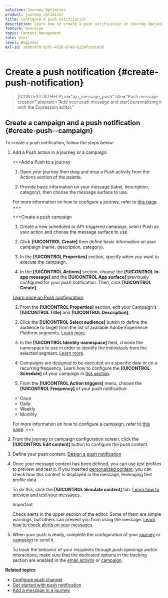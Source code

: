 ```yaml
---
solution: Journey Optimizer
product: journey optimizer
title: Configure a push notification
description: Learn how to create a push notification in Journey Optimizer
feature: Overview
topic: Content Management
role: User
level: Beginner
exl-id: 2ebbcd7d-dcfc-4528-974d-6230fc0dca3d
---
```

# Create a push notification {#create-push-notification}

>[!CONTEXTUALHELP]
>id="ajo_message_push"
>title="Push message creation"
>abstract="Add your push message and start personalizing it with the Expression editor."

## Create a campaign and a push notification {#create-push--campaign}

To create a push notification, follow the steps below:

1. Add a Push action in a journey or a campaign:

    +++Add a Push to a journey

    1. Open your journey then drag and drop a Push activity from the Actions section of the palette.

    1. Provide basic information on your message (label, description, category), then choose the message surface to use.

    For more information on how to configure a journey, refer to [this page](../building-journeys/journey-gs.md)
    +++

    +++Create a push campaign

    1. Create a new scheduled or API-triggered campaign, select Push as your action and choose the message surface to use.

    1. Click **[!UICONTROL Create]** then define basic information on your campaign (name, description, category).

    1. In the **[!UICONTROL Properties]** section, specify when you want to execute the campaign.

    1. In the **[!UICONTROL Actions]** section, choose the **[!UICONTROL In-app message]** and the **[!UICONTROL App surface]** previously configured for your push notification. Then, click **[!UICONTROL Create]**. 

    [Learn more on Push configuration](push-configuration.md).

    1. From the **[!UICONTROL Properties]** section, edit your Campaign's **[!UICONTROL Title]** and **[!UICONTROL Description]**.

    1. Click the **[!UICONTROL Select audience]** button to define the audience to target from the list of available Adobe Experience Platform segments. [Learn more](../segment/about-segments.md).

    1. In the **[!UICONTROL Identity namespace]** field, choose the namespace to use in order to identify the individuals from the selected segment. [Learn more](../event/about-creating.md#select-the-namespace).

    1. Campaigns are designed to be executed on a specific date or on a recurring frequency. Learn how to configure the **[!UICONTROL Schedule]** of your campaign in [this section](../campaigns/create-campaign.md#schedule). 

    1. From the **[!UICONTROL Action triggers]** menu, choose the **[!UICONTROL Frequency]** of your push notification:

    * Once
    * Daily
    * Weekly
    * Monthly

    For more information on how to configure a campaign, refer to [this page](../campaigns/create-campaign.md).
    +++

1. From the journey or campaign configuration screen, click the **[!UICONTROL Edit content]** button to configure the push content.

1. Define your push content. [Design a push notification](design-push.md)

1. Once your message content has been defined, you can use test profiles to preview and test it. If you inserted [personalized content](../personalization/personalize.md), you can check how this content is displayed in the message, leveraging test profile data.

    To do this, click the **[!UICONTROL Simulate content]** tab. [Learn how to preview and test your messages](../design/preview.md).

    >[!IMPORTANT]
    >
    >Check alerts in the upper section of the editor.  Some of them are simple warnings, but others can prevent you from using the message. [Learn how to check alerts on your messages](alerts.md).

1. When your push is ready, complete the configuration of your [journey](../building-journeys/journey-gs.md) or [campaign](../campaigns/create-campaign.md) to send it.

    To track the behavior of your recipients through push openings and/or interactions, make sure that the dedicated options in the tracking section are enabled in the [email activity](../building-journeys/journeys-message.md) or [campaign](../campaigns/create-campaign.md). 

**Related topics**

<!--
* [Understand push notification flow](push-gs.md)
-->
* [Configure push channel](push-gs.md)
* [Get started with push notification](get-started-push.md)
* [Add a message in a journey](../building-journeys/journeys-message.md)
